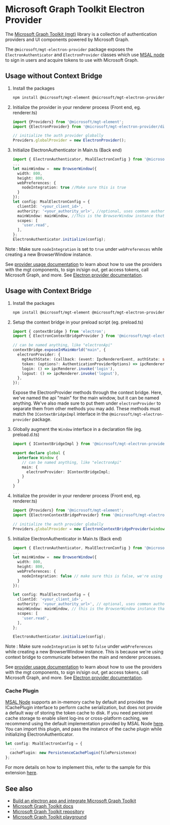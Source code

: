 # Microsoft Graph Toolkit Electron Provider
The [Microsoft Graph Toolkit (mgt)](https://aka.ms/mgt) library is a collection of authentication providers and UI components powered by Microsoft Graph. 

The `@microsoft/mgt-electron-provider` package exposes the `ElectronAuthenticator` and `ElectronProvider` classes which use [MSAL node](https://www.npmjs.com/package/@azure/msal-node) to sign in users and acquire tokens to use with Microsoft Graph.


## Usage without Context Bridge

1. Install the packages

    ```bash
    npm install @microsoft/mgt-element @microsoft/mgt-electron-provider
    ```

2. Initialize the provider in your renderer process (Front end, eg. renderer.ts)

    ```ts
    import {Providers} from '@microsoft/mgt-element';
    import {ElectronProvider} from '@microsoft/mgt-electron-provider/dist/Provider';

    // initialize the auth provider globally
    Providers.globalProvider = new ElectronProvider();
    ```

3. Initialize ElectronAuthenticator in Main.ts (Back end)

    ```ts
    import { ElectronAuthenticator, MsalElectronConfig } from '@microsoft/mgt-electron-provider/dist/Authenticator'; 
    ...
    let mainWindow =  new BrowserWindow({
      width: 800,
      height: 800,
      webPreferences: {
        nodeIntegration: true //Make sure this is true
      }
    });
    let config: MsalElectronConfig = {
      clientId: '<your_client_id>',
      authority: '<your_authority_url>', //optional, uses common authority by default
      mainWindow: mainWindow, //This is the BrowserWindow instance that requires authentication
      scopes: [
        'user.read', 
      ],
    };
    ElectronAuthenticator.initialize(config);
    ```
Note : Make sure `nodeIntegration` is set to `true` under `webPreferences` while creating a new BrowserWindow instance. 

See [provider usage documentation](https://learn.microsoft.com/graph/toolkit/providers/providers) to learn about how to use the providers with the mgt components, to sign in/sign out, get access tokens, call Microsoft Graph, and more. See [Electron provider documentation](https://learn.microsoft.com/graph/toolkit/providers/electron).

## Usage with Context Bridge

1. Install the packages

    ```bash
    npm install @microsoft/mgt-element @microsoft/mgt-electron-provider
    ```

2. Setup the context bridge in your preload script (eg. preload.ts)

    ```ts
    import { contextBridge } from 'electron';
    import { ElectronContextBridgeProvider } from '@microsoft/mgt-electron-provider/dist/Provider';
    
    // can be named anything, like "electronApi"
    contextBridge.exposeInMainWorld("main", {
      electronProvider: {
        mgtAuthState: (callback: (event: IpcRendererEvent, authState: string) => void) => ipcRenderer.on('mgtAuthState', callback),
        token: (options?: AuthenticationProviderOptions) => ipcRenderer.invoke('token', options),
        login: () => ipcRenderer.invoke('login'),
        logout: () => ipcRenderer.invoke('logout'),
      },
    });
    ```

    Expose the ElectronProvider methods through the context bridge. Here, we've named the api "main" for the main window, but it can be named anything. We've also made sure to put them under `electronProvider` to separate them from other methods you may add. These methods must match the `IContextBridgeImpl` interface in the `@microsoft/mgt-electron-provider` package.

3. Globally augment the `Window` interface in a declaration file (eg. preload.d.ts)

    ```ts
    import { IContextBridgeImpl } from '@microsoft/mgt-electron-provider/dist/Provider';

    export declare global {
      interface Window {
        // can be named anything, like "electronApi"
        main: {
          electronProvider: IContextBridgeImpl;
        }
      }
    }
    ```

3. Initialize the provider in your renderer process (Front end, eg. renderer.ts)

    ```ts
    import {Providers} from '@microsoft/mgt-element';
    import {ElectronContextBridgeProvider} from '@microsoft/mgt-electron-provider/dist/Provider';

    // initialize the auth provider globally
    Providers.globalProvider = new ElectronContextBridgeProvider(window.main.electronProvider)
    ```

4. Initialize ElectronAuthenticator in Main.ts (Back end)

    ```ts
    import { ElectronAuthenticator, MsalElectronConfig } from '@microsoft/mgt-electron-provider/dist/Authenticator'; 
    ...
    let mainWindow =  new BrowserWindow({
      width: 800,
      height: 800,
      webPreferences: {
        nodeIntegration: false // make sure this is false, we're using context bridge
      }
    });

    let config: MsalElectronConfig = {
      clientId: '<your_client_id>',
      authority: '<your_authority_url>', // optional, uses common authority by default
      mainWindow: mainWindow, // this is the BrowserWindow instance that requires authentication
      scopes: [
        'user.read', 
      ],
    };

    ElectronAuthenticator.initialize(config);
    ```

Note : Make sure `nodeIntegration` is set to `false` under `webPreferences` while creating a new BrowserWindow instance. This is because we're using context bridge to communicate between the main and renderer processes.

See [provider usage documentation](https://learn.microsoft.com/graph/toolkit/providers/providers) to learn about how to use the providers with the mgt components, to sign in/sign out, get access tokens, call Microsoft Graph, and more. See [Electron provider documentation](https://learn.microsoft.com/graph/toolkit/providers/electron).

### Cache Plugin

[MSAL Node](https://github.com/AzureAD/microsoft-authentication-library-for-js/tree/dev/lib/msal-node) supports an in-memory cache by default and provides the ICachePlugin interface to perform cache serialization, but does not provide a default way of storing the token cache to disk. If you need persistent cache storage to enable silent log-ins or cross-platform caching, we recommend using the default implementation provided by MSAL Node [here](https://github.com/AzureAD/microsoft-authentication-library-for-js/tree/dev/extensions/msal-node-extensions). You can import this plugin, and pass the instance of the cache plugin while initializing ElectronAuthenticator.

```ts
let config: MsalElectronConfig = {
  ...
  cachePlugin: new PersistenceCachePlugin(filePersistence)
};
```
    
For more details on how to implement this, refer to the sample for this extension [here](https://github.com/AzureAD/microsoft-authentication-library-for-js/tree/dev/extensions/samples/msal-node-extensions).  
    


## See also
* [Build an electron app and integrate Microsoft Graph Toolkit](https://learn.microsoft.com/graph/toolkit/get-started/build-an-electron-app)
* [Microsoft Graph Toolkit docs](https://aka.ms/mgt-docs)
* [Microsoft Graph Toolkit repository](https://aka.ms/mgt)
* [Microsoft Graph Toolkit playground](https://mgt.dev)
  
